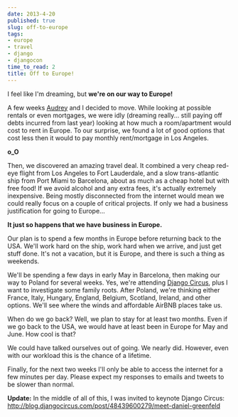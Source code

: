 ```yaml
---
date: 2013-4-20
published: true
slug: off-to-europe
tags:
- europe
- travel
- django
- djangocon
time_to_read: 2
title: Off to Europe!
---
```


I feel like I'm dreaming, but **we're on our way to Europe!**

A few weeks [Audrey](https://www.codemakesmehappy.com/) and I decided to move. While
looking at possible rentals or even mortgages, we were idly (dreaming
really... still paying off debts incurred from last year) looking at
how much a room/apartment would cost to rent in Europe. To our surprise,
we found a lot of good options that cost less then it would to pay
monthly rent/mortgage in Los Angeles.

**o_O**

Then, we discovered an amazing travel deal. It combined a very cheap
red-eye flight from Los Angeles to Fort Lauderdale, and a slow
trans-atlantic ship from Port Miami to Barcelona, about as much as a
cheap hotel but with free food! If we avoid alcohol and any extra fees,
it's actually extremely inexpensive. Being mostly disconnected from the
internet would mean we could really focus on a couple of critical
projects. If only we had a business justification for going to
Europe...

**It just so happens that we have business in Europe.**

Our plan is to spend a few months in Europe before returning back to the
USA. We'll work hard on the ship, work hard when we arrive, and just
get stuff done. It's not a vacation, but it is Europe, and there is
such a thing as weekends.

We'll be spending a few days in early May in Barcelona, then making our
way to Poland for several weeks. Yes, we're attending [Django
Circus](http://djangocircus.com), plus I want to investigate some family
roots. After Poland, we're thinking either France, Italy, Hungary,
England, Belgium, Scotland, Ireland, and other options. We'll see where
the winds and affordable AirBNB places take us.

When do we go back? Well, we plan to stay for at least two months. Even
if we go back to the USA, we would have at least been in Europe for May
and June. How cool is that?

We could have talked ourselves out of going. We nearly did. However,
even with our workload this is the chance of a lifetime.

Finally, for the next two weeks I'll only be able to access the
internet for a few minutes per day. Please expect my responses to emails
and tweets to be slower than normal.

**Update:** In the middle of all of this, I was invited to keynote
Django Circus:
<http://blog.djangocircus.com/post/48439600279/meet-daniel-greenfeld>
